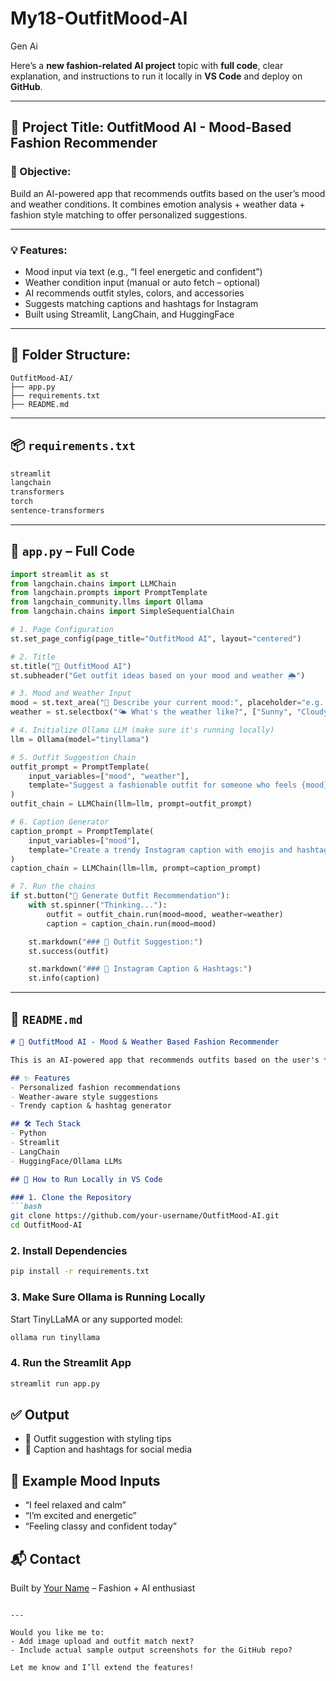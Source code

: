 # My18-OutfitMood-AI
Gen Ai

Here’s a **new fashion-related AI project** topic with **full code**, clear explanation, and instructions to run it locally in **VS Code** and deploy on **GitHub**.

---

## 👗 Project Title: **OutfitMood AI - Mood-Based Fashion Recommender**

### 🎯 Objective:

Build an AI-powered app that recommends outfits based on the user’s mood and weather conditions. It combines emotion analysis + weather data + fashion style matching to offer personalized suggestions.

---

### 💡 Features:

* Mood input via text (e.g., “I feel energetic and confident”)
* Weather condition input (manual or auto fetch – optional)
* AI recommends outfit styles, colors, and accessories
* Suggests matching captions and hashtags for Instagram
* Built using Streamlit, LangChain, and HuggingFace

---

## 🧱 Folder Structure:

```
OutfitMood-AI/
├── app.py
├── requirements.txt
├── README.md
```

---

## 📦 `requirements.txt`

```txt
streamlit
langchain
transformers
torch
sentence-transformers
```

---

## 🚀 `app.py` – Full Code

```python
import streamlit as st
from langchain.chains import LLMChain
from langchain.prompts import PromptTemplate
from langchain_community.llms import Ollama
from langchain.chains import SimpleSequentialChain

# 1. Page Configuration
st.set_page_config(page_title="OutfitMood AI", layout="centered")

# 2. Title
st.title("👗 OutfitMood AI")
st.subheader("Get outfit ideas based on your mood and weather 🌦️")

# 3. Mood and Weather Input
mood = st.text_area("💬 Describe your current mood:", placeholder="e.g., I feel happy and energetic")
weather = st.selectbox("🌤️ What's the weather like?", ["Sunny", "Cloudy", "Rainy", "Cold", "Hot", "Windy"])

# 4. Initialize Ollama LLM (make sure it's running locally)
llm = Ollama(model="tinyllama")

# 5. Outfit Suggestion Chain
outfit_prompt = PromptTemplate(
    input_variables=["mood", "weather"],
    template="Suggest a fashionable outfit for someone who feels {mood} during a {weather} day. Include clothing, color suggestions, and accessories."
)
outfit_chain = LLMChain(llm=llm, prompt=outfit_prompt)

# 6. Caption Generator
caption_prompt = PromptTemplate(
    input_variables=["mood"],
    template="Create a trendy Instagram caption with emojis and hashtags for someone feeling {mood} and dressed fashionably."
)
caption_chain = LLMChain(llm=llm, prompt=caption_prompt)

# 7. Run the chains
if st.button("🎨 Generate Outfit Recommendation"):
    with st.spinner("Thinking..."):
        outfit = outfit_chain.run(mood=mood, weather=weather)
        caption = caption_chain.run(mood=mood)

    st.markdown("### 👚 Outfit Suggestion:")
    st.success(outfit)

    st.markdown("### 📝 Instagram Caption & Hashtags:")
    st.info(caption)
```

---

## 📖 `README.md`

````markdown
# 👗 OutfitMood AI - Mood & Weather Based Fashion Recommender

This is an AI-powered app that recommends outfits based on the user's **mood** and **weather condition**.

## ✨ Features
- Personalized fashion recommendations
- Weather-aware style suggestions
- Trendy caption & hashtag generator

## 🛠️ Tech Stack
- Python
- Streamlit
- LangChain
- HuggingFace/Ollama LLMs

## 🚀 How to Run Locally in VS Code

### 1. Clone the Repository
```bash
git clone https://github.com/your-username/OutfitMood-AI.git
cd OutfitMood-AI
````

### 2. Install Dependencies

```bash
pip install -r requirements.txt
```

### 3. Make Sure Ollama is Running Locally

Start TinyLLaMA or any supported model:

```bash
ollama run tinyllama
```

### 4. Run the Streamlit App

```bash
streamlit run app.py
```

## ✅ Output

* 🧥 Outfit suggestion with styling tips
* 📸 Caption and hashtags for social media

## 📌 Example Mood Inputs

* “I feel relaxed and calm”
* “I’m excited and energetic”
* “Feeling classy and confident today”

## 📬 Contact

Built by [Your Name](https://github.com/your-username) – Fashion + AI enthusiast

```

---

Would you like me to:
- Add image upload and outfit match next?
- Include actual sample output screenshots for the GitHub repo?

Let me know and I’ll extend the features!
```
